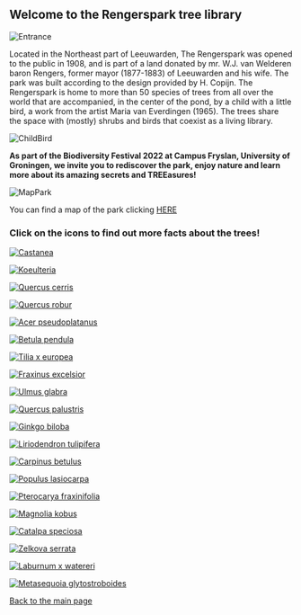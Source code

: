 ## Welcome to the Rengerspark tree library

![Entrance](https://raw.githubusercontent.com/carolxgl/TreeLibrary/gh-pages/images/entrance.jpeg)

Located in the Northeast part of Leeuwarden, The Rengerspark was opened to the public in 1908, and is part of a land donated by mr. W.J. van Welderen baron Rengers, former mayor (1877-1883) of Leeuwarden and his wife. The park was built according to the design provided by H. Copijn. The Rengerspark is home to more than 50 species of trees from all over the world that are accompanied, in the center of the pond, by a child with a little bird, a work from the artist Maria van Everdingen (1965). The trees share the space with (mostly) shrubs and birds that coexist as a living library.

![ChildBird](https://raw.githubusercontent.com/carolxgl/TreeLibrary/gh-pages/images/childBird.jpeg)

__As part of the Biodiversity Festival 2022 at Campus Fryslan, University of Groningen, we invite you to rediscover the park, enjoy nature and learn more about its amazing secrets and TREEasures!__

![MapPark](https://raw.githubusercontent.com/carolxgl/TreeLibrary/gh-pages/images/mappark.png)

You can find a map of the park clicking [HERE](https://carolxgl.github.io/TreeLibrary/map.html)
### Click on the icons to find out more facts about the trees! 

[![Castanea](https://raw.githubusercontent.com/carolxgl/TreeLibrary/gh-pages/images/cassat_icon.png)](https://carolxgl.github.io/TreeLibrary/CastaneaSativa.html)

[![Koeulteria](https://raw.githubusercontent.com/carolxgl/TreeLibrary/gh-pages/images/Koepan_icon.png)](https://carolxgl.github.io/TreeLibrary/KoeulteriaPaniculata.html)

[![Quercus cerris](https://raw.githubusercontent.com/carolxgl/TreeLibrary/gh-pages/images/Quecer_icon.png)](https://carolxgl.github.io/TreeLibrary/QuercusCerris.html)

[![Quercus robur](https://raw.githubusercontent.com/carolxgl/TreeLibrary/gh-pages/images/Querob_icon.png)](https://carolxgl.github.io/TreeLibrary/QuercusRobur.html)

[![Acer pseudoplatanus](https://raw.githubusercontent.com/carolxgl/TreeLibrary/gh-pages/images/AcerPseudo_icon.png)](https://carolxgl.github.io/TreeLibrary/AcerPseudoLeop.html)

[![Betula pendula](https://raw.githubusercontent.com/carolxgl/TreeLibrary/gh-pages/images/betpen_ic.png)](https://carolxgl.github.io/TreeLibrary/BetulaPendula.html)

[![Tilia x europea](https://raw.githubusercontent.com/carolxgl/TreeLibrary/gh-pages/images/tileur_icon.png)](https://carolxgl.github.io/TreeLibrary/TiliaxEuropea.html)

[![Fraxinus excelsior](https://raw.githubusercontent.com/carolxgl/TreeLibrary/gh-pages/images/fraexc_icon.png)](https://carolxgl.github.io/TreeLibrary/fraxinusexcelsior.html)

[![Ulmus glabra](https://raw.githubusercontent.com/carolxgl/TreeLibrary/gh-pages/images/ulmgla_icon.png)](https://carolxgl.github.io/TreeLibrary/ulmusglabra.html)

[![Quercus palustris](https://raw.githubusercontent.com/carolxgl/TreeLibrary/gh-pages/images/quepal_icon.png)](https://carolxgl.github.io/TreeLibrary/quercuspalustris.html)

[![Ginkgo biloba](https://raw.githubusercontent.com/carolxgl/TreeLibrary/gh-pages/images/GinBil_icon.png)](https://carolxgl.github.io/TreeLibrary/ginkgobiloba.html)

[![Liriodendron tulipifera](https://raw.githubusercontent.com/carolxgl/TreeLibrary/gh-pages/images/lirtul_icon.png)](https://carolxgl.github.io/TreeLibrary/liriodendrontulipifera.html)

[![Carpinus betulus](https://raw.githubusercontent.com/carolxgl/TreeLibrary/gh-pages/images/carbet_icon.png)](https://carolxgl.github.io/TreeLibrary/carpinusbetulus.html)

[![Populus lasiocarpa](https://raw.githubusercontent.com/carolxgl/TreeLibrary/gh-pages/images/poplas_icon.png)](https://carolxgl.github.io/TreeLibrary/PopulusLasiocarpa.html)

[![Pterocarya fraxinifolia](https://raw.githubusercontent.com/carolxgl/TreeLibrary/gh-pages/images/ptefra_icon.png)](https://carolxgl.github.io/TreeLibrary/PterocaryaFraxinifolia.html)

[![Magnolia kobus](https://raw.githubusercontent.com/carolxgl/TreeLibrary/gh-pages/images/magkob_icon.png)](https://carolxgl.github.io/TreeLibrary/MagnoliaKobus.html)

[![Catalpa speciosa](https://raw.githubusercontent.com/carolxgl/TreeLibrary/gh-pages/images/catspe_icon.png)](https://carolxgl.github.io/TreeLibrary/CatalpaSpeciosa.html)

[![Zelkova serrata](https://raw.githubusercontent.com/carolxgl/TreeLibrary/gh-pages/images/zelser_icon.png)](https://carolxgl.github.io/TreeLibrary/ZelkovaSerrata.html)

[![Laburnum x watereri](https://raw.githubusercontent.com/carolxgl/TreeLibrary/gh-pages/images/labwat_icon.png)](https://carolxgl.github.io/TreeLibrary/LaburnumxWatereri.html)

[![Metasequoia glytostroboides](https://raw.githubusercontent.com/carolxgl/TreeLibrary/gh-pages/images/metgly_icon.png)](https://carolxgl.github.io/TreeLibrary/MetasequoiaGlytostroboides.html)


[Back to the main page](https://carolxgl.github.io/TreeLibrary/)



